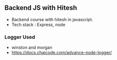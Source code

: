 ## Backend JS with Hitesh
- Backend course with hitesh in javascript.
- Tech stack : Express, node


### Logger Used
- winston and morgan
- https://docs.chaicode.com/advance-node-logger/
